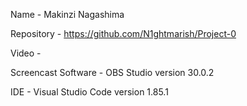 Name - Makinzi Nagashima

Repository - https://github.com/N1ghtmarish/Project-0

Video -

Screencast Software - OBS Studio version 30.0.2

IDE - Visual Studio Code version 1.85.1